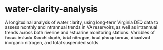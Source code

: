 # water-clarity-analysis
A longitudinal analysis of water clarity, using long-term Virginia DEQ data to assess monthly and intrannual trends in VA reservoirs, as well as intrannual trends across both riverine and estuarine monitoring stations. Variables of focus include Secchi depth, total nitrogen, total phosphorous, dissolved inorganic nitrogen, and total suspended solids.
